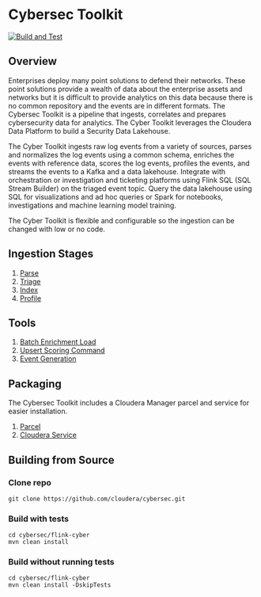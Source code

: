 # Cybersec Toolkit

[![Build and Test](https://github.com/cloudera/cybersec/actions/workflows/build_and_test.yml/badge.svg)](https://github.com/cloudera/cybersec/actions/workflows/build_and_test.yml)

## Overview
Enterprises deploy many point solutions to defend their networks.  These point solutions provide a wealth of data about the enterprise assets and networks but it is difficult to provide analytics on this data because there is no common repository and the events are in different formats.  The Cybersec Toolkit is a pipeline that ingests, correlates and prepares cybersecurity data for analytics.  The Cyber Toolkit leverages the Cloudera Data Platform to build a Security Data Lakehouse.

The Cyber Toolkit ingests raw log events from a variety of sources, parses and normalizes the log events using a common schema, enriches the events with reference data, scores the log events, profiles the events, and streams the events to a Kafka and a data lakehouse.   Integrate with orchestration or investigation and ticketing platforms using Flink SQL (SQL Stream Builder) on the triaged event topic.  Query the data lakehouse using SQL for visualizations and ad hoc queries or Spark for notebooks, investigations and machine learning model training.

The Cyber Toolkit is flexible and configurable so the ingestion can be changed with low or no code.
 
## Ingestion Stages
1. [Parse](flink-cyber/parser-chains-flink/README.md)
2. [Triage](flink-cyber/flink-enrichment/flink-enrichment-combined/README.md)
3. [Index](flink-cyber/flink-indexing/flink-indexing-hive/README.md)
4. [Profile](flink-cyber/flink-profiler-java/README.md)

## Tools
1. [Batch Enrichment Load](flink-cyber/flink-enrichment/flink-enrichment-load/README.md)
2. [Upsert Scoring Command](flink-cyber/flink-commands/scoring-commands/README.md)
3. [Event Generation](flink-cyber/caracal-generator/README.md)

## Packaging
The Cybersec Toolkit includes a Cloudera Manager parcel and service for easier installation. 
1. [Parcel](flink-cyber/cyber-parcel)
2. [Cloudera Service](flink-cyber/cyber-csd)

## Building from Source
### Clone repo
```
git clone https://github.com/cloudera/cybersec.git
```

### Build with tests

```
cd cybersec/flink-cyber
mvn clean install
```

### Build without running tests
```
cd cybersec/flink-cyber
mvn clean install -DskipTests
```

